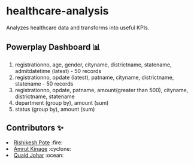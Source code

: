 # healthcare-analysis
Analyzes healthcare data and transforms into useful KPIs. 


## Powerplay Dashboard :bar_chart:
1. registrationno, age, gender, cityname, districtname, statename,	admitdatetime (latest) - 50 records
2. registrationno, opdate (latest), patname,	cityname,	districtname,	statename - 50 records 
3. registrationno, 	opdate,	patname,	amount(greater than 500),	cityname,	districtname,	statename
4. department (group by), amount (sum)
5. status (group by), amount (sum)  


## Contributors :sparkles:
<li><a href="https://github.com/RishikeshPote">Rishikesh Pote</a> :fire: </li>
<li><a href="https://github.com/amrutkinage">Amrut Kinage</a> :cyclone: </li>
<li><a href="https://github.com/Equinox-13">Quaid Johar</a> :ocean: </li>

